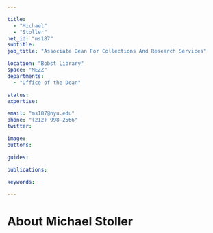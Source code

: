 ```yaml
---

title:
  - "Michael"
  - "Stoller"
net_id: "ms187"
subtitle: 
job_title: "Associate Dean For Collections And Research Services"

location: "Bobst Library"
space: "MEZZ"
departments:
  - "Office of the Dean"

status: 
expertise:

email: "ms187@nyu.edu"
phone: "(212) 998-2566"
twitter: 

image: 
buttons:

guides:

publications:

keywords:

---
```


# About Michael Stoller


